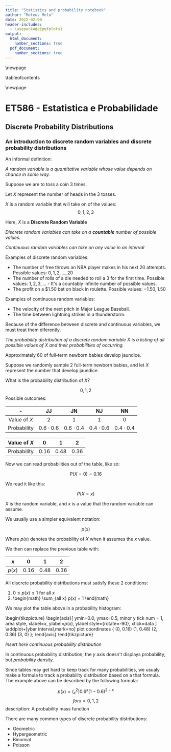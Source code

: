 ```yaml
---
title: "Statistics and probability notebook"
author: "Mateus Melo"
date: 2022-02-08
header-includes:
  - \usepackage{pgfplots}
output:
  html_document:
    number_sections: true
  pdf_document:
    number_sections: true
---
```


\newpage

\tableofcontents

\newpage

# ET586 - Estatistica e Probabilidade

## Discrete Probability Distributions

### An introduction to discrete random variables and discrete probability distributions

An informal definition:

_A random variable is a quantitative variable whose value depends on chance in some way._

Suppose we are to toss a coin 3 times.

Let $X$ represent the number of heads in the 3 tosses.

$X$ is a random variable that will take on of the values:
$$
0, 1, 2, 3
$$

Here, $X$ is a **Discrete Random Variable**

_Discrete random variables can take on a __countable__ number of possible values._

_Continuous random variables can take on any value in an interval_

Examples of discrete random variables:

* The number of free throws an NBA player makes in his next 20 attempts. Possible values: $0, 1, 2, ..., 20$
* The number of rolls of a die needed to roll a 3 for the first time. Possible values: $1, 2, 3, ...$ - It's a countably infinite number of possible values.
* The profit on a $1.50 bet on black in roulette. Possible values: $-1.50, 1.50$

Examples of continuous random variables:

* The velocity of the next pitch in Major League Baseball.
* The time between lightning strikes in a thunderstorm.

Because of the difference between discrete and continuous variables, we must treat them diferently.

_The probability distribution of a discrete random variable $X$ is a listing of all possible values of $X$ and their probabilities of occurring._

Approximately $60%$ of full-term newborn babies develop jaundice.

Suppose we randomly sample $2$ full-term newborn babies, and let $X$ represent the number that develop jaundice.

What is the probability distribution of $X$?

$$
0, 1, 2
$$
Possible outcomes:

|      -       |      JJ       |      JN       |      NJ       |      NN       |
|:------------:|:-------------:|:-------------:|:-------------:|:-------------:|
| Value of $X$ |      $2$      |      $1$      |      $1$      |      $0$      |
| Probability  | $0.6\cdot0.6$ | $0.6\cdot0.4$ | $0.4\cdot0.6$ | $0.4\cdot0.4$ |

| Value of $X$ | $0$    | $1$    | $2$    |
| :---:        | :---:  | :---:  | :---:  |
| Probability  | $0.16$ | $0.48$ | $0.36$ |

Now we can read probabilities out of the table, like so:

$$
P( X = 0 ) = 0.16
$$

We read it like this:

$$
P( X = x )
$$

$X$ is the random variable, and $x$ is a value that the random variable can assume.

We usually use a simpler equivalent notation:

$$
p(x)
$$

Where $p(x)$ denotes the probability of $X$ when it assumes the $x$ value.

We then can replace the previous table with:

| $x$    | $0$    | $1$    | $2$    |
| :---:  | :---:  | :---:  | :---:  |
| $p(x)$ | $0.16$ | $0.48$ | $0.36$ |

All discrete probability distributions must satisfy these 2 conditions:

1. $0 \leq p(x) \leq 1$ for all $x$
2. \begin{math} \sum_{all x} p(x) = 1 \end{math}

We may plot the table above in a probability histogram:

\begin{tikzpicture}
\begin{axis}[
    ymin=0.0, ymax=0.5,
    minor y tick num = 1,
    area style,
    xlabel=$x$,
    ylabel=$p(x)$,
    ylabel style={rotate=-90},
    xtick=data
    ]
\addplot+[ybar interval,mark=no] plot coordinates { (0, 0.16) (1, 0.48) (2, 0.36) (3, 0) };
\end{axis}
\end{tikzpicture}

_Insert here continuous probability distribution_

In continuous probability distribution, the $y$ axis doesn't displays probability, but _probability density_.

Since tables may get hard to keep track for many probabilities, we usualy make a formula to track a probability distribution based on a that formula. The example above can be described by the following formula:

$$
p(x) = (_x^2) 0.6^x (1-0.6)^{2-x}
$$
$$
for x=0,1,2
$$
description: A probability mass function

There are many common types of discrete probability distributions:

* Geometric
* Hypergeometric
* Binomial
* Poisson
